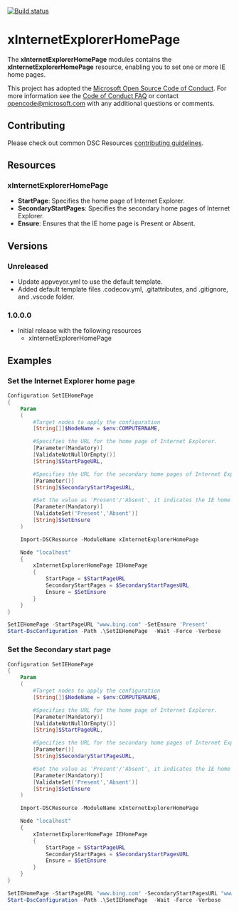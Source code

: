 [![Build status](https://ci.appveyor.com/api/projects/status/2f73cnimuofa6v20/branch/master?svg=true)](https://ci.appveyor.com/project/PowerShell/xinternetexplorerhomepage/branch/master)

# xInternetExplorerHomePage

The **xInternetExplorerHomePage** modules contains the **xInternetExplorerHomePage** resource, enabling you to set one or more IE home pages.


This project has adopted the [Microsoft Open Source Code of Conduct](https://opensource.microsoft.com/codeofconduct/).
For more information see the [Code of Conduct FAQ](https://opensource.microsoft.com/codeofconduct/faq/) or contact [opencode@microsoft.com](mailto:opencode@microsoft.com) with any additional questions or comments.

## Contributing
Please check out common DSC Resources [contributing guidelines](https://github.com/PowerShell/DscResource.Kit/blob/master/CONTRIBUTING.md).


## Resources

### xInternetExplorerHomePage

* **StartPage**: Specifies the home page of Internet Explorer.
* **SecondaryStartPages**: Specifies the secondary home pages of Internet Explorer.
* **Ensure**: Ensures that the IE home page is Present or Absent.


## Versions

### Unreleased

* Update appveyor.yml to use the default template.
* Added default template files .codecov.yml, .gitattributes, and .gitignore, and
  .vscode folder.

### 1.0.0.0

* Initial release with the following resources
    * xInternetExplorerHomePage


## Examples

### Set the Internet Explorer home page

```powershell
Configuration SetIEHomePage
{
    Param
    (
        #Target nodes to apply the configuration
        [String[]]$NodeName = $env:COMPUTERNAME,

        #Specifies the URL for the home page of Internet Explorer.
        [Parameter(Mandatory)]
        [ValidateNotNullOrEmpty()]
        [String]$StartPageURL,

        #Specifies the URL for the secondary home pages of Internet Explorer.
        [Parameter()]
        [String]$SecondaryStartPagesURL,

        #Set the value as 'Present'/'Absent', it indicates the IE home page is configured/unconfigured.
        [Parameter(Mandatory)]
        [ValidateSet('Present','Absent')]
        [String]$SetEnsure
    )

    Import-DSCResource -ModuleName xInternetExplorerHomePage

    Node "localhost"
    {
        xInternetExplorerHomePage IEHomePage
        {
            StartPage = $StartPageURL
            SecondaryStartPages = $SecondaryStartPagesURL
            Ensure = $SetEnsure
        }
    }
}

SetIEHomePage -StartPageURL "www.bing.com" -SetEnsure 'Present'
Start-DscConfiguration -Path .\SetIEHomePage  -Wait -Force -Verbose
```

### Set the Secondary start page

```powershell
Configuration SetIEHomePage
{
    Param
    (
        #Target nodes to apply the configuration
        [String[]]$NodeName = $env:COMPUTERNAME,

        #Specifies the URL for the home page of Internet Explorer.
        [Parameter(Mandatory)]
        [ValidateNotNullOrEmpty()]
        [String]$StartPageURL,

        #Specifies the URL for the secondary home pages of Internet Explorer.
        [Parameter()]
        [String]$SecondaryStartPagesURL,

        #Set the value as 'Present'/'Absent', it indicates the IE home page is configured/unconfigured.
        [Parameter(Mandatory)]
        [ValidateSet('Present','Absent')]
        [String]$SetEnsure
    )

    Import-DSCResource -ModuleName xInternetExplorerHomePage

    Node "localhost"
    {
        xInternetExplorerHomePage IEHomePage
        {
            StartPage = $StartPageURL
            SecondaryStartPages = $SecondaryStartPagesURL
            Ensure = $SetEnsure
        }
    }
}

SetIEHomePage -StartPageURL "www.bing.com" -SecondaryStartPagesURL "www.google.com" -SetEnsure 'Present'
Start-DscConfiguration -Path .\SetIEHomePage  -Wait -Force -Verbose
```
